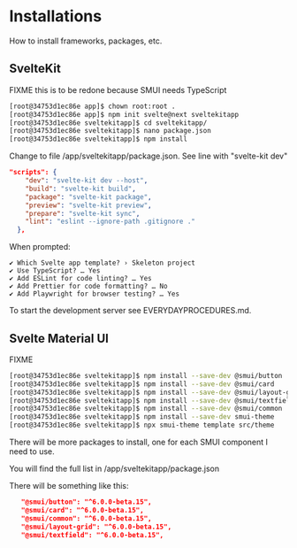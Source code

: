# Installations

How to install frameworks, packages, etc.

## SvelteKit

FIXME  this is to be redone because SMUI needs TypeScript

```bash
[root@34753d1ec86e app]$ chown root:root .
[root@34753d1ec86e app]$ npm init svelte@next sveltekitapp
[root@34753d1ec86e sveltekitapp]$ cd sveltekitapp/
[root@34753d1ec86e sveltekitapp]$ nano package.json 
[root@34753d1ec86e sveltekitapp]$ npm install

```

Change to file /app/sveltekitapp/package.json.
See line with "svelte-kit dev"

```json
"scripts": {
    "dev": "svelte-kit dev --host",
    "build": "svelte-kit build",
    "package": "svelte-kit package",
    "preview": "svelte-kit preview",
    "prepare": "svelte-kit sync",
    "lint": "eslint --ignore-path .gitignore ."
  },
```

When prompted:

```
✔ Which Svelte app template? › Skeleton project
✔ Use TypeScript? … Yes
✔ Add ESLint for code linting? … Yes
✔ Add Prettier for code formatting? … No 
✔ Add Playwright for browser testing? … Yes
```

To start the development server see EVERYDAYPROCEDURES.md.

## Svelte Material UI

FIXME 

```bash
[root@34753d1ec86e sveltekitapp]$ npm install --save-dev @smui/button
[root@34753d1ec86e sveltekitapp]$ npm install --save-dev @smui/card
[root@34753d1ec86e sveltekitapp]$ npm install --save-dev @smui/layout-grid
[root@34753d1ec86e sveltekitapp]$ npm install --save-dev @smui/textfield
[root@34753d1ec86e sveltekitapp]$ npm install --save-dev @smui/common
[root@34753d1ec86e sveltekitapp]$ npm install --save-dev smui-theme
[root@34753d1ec86e sveltekitapp]$ npx smui-theme template src/theme
```

There will be more packages to install, one for each SMUI component I need to use.

You will find the full list in /app/sveltekitapp/package.json

There will be something like this:

```json
   "@smui/button": "^6.0.0-beta.15",
   "@smui/card": "^6.0.0-beta.15",
   "@smui/common": "^6.0.0-beta.15",
   "@smui/layout-grid": "^6.0.0-beta.15",
   "@smui/textfield": "^6.0.0-beta.15",
```
